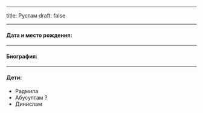 
---
title: Рустам
draft: false

---
#### Дата и место рождения:

---
#### Биография:


---
#### Дети:
- Радмила
- Абусултам ?
- Динислам